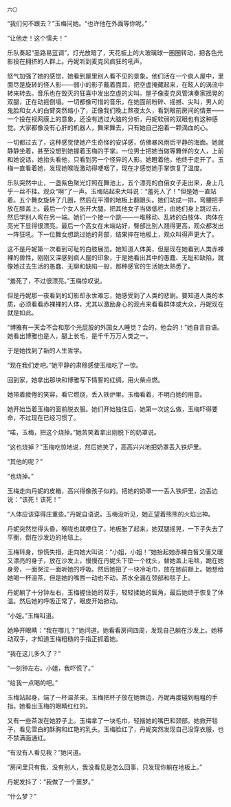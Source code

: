     六〇 

   “我们何不跟去？”玉梅问她。“也许他在外面等你呢。”

   “让他走！这个懦夫！”

   乐队奏起“圣路易蓝调”，灯光放暗了，天花板上的大玻璃球一圈圈转动，把各色光影投在拥挤的人群上。丹妮听到麦克风疯狂的吼声。

   怒气加强了她的感觉，她看到屋里别人看不见的景象。他们活在一个疯人屋中，里面尽是旋转的怪人影——弱小的影子戴着面具，把空虚掩藏起来，在眩人的涡流中转来转去。音乐也在毁灭的狂喜中发出空虚的尖叫。屋子像麦克风管演奏家摇晃的双腿，正在动摇倒塌。一切都像可惜的音乐，在她面前粉碎、摇撼、尖叫，男人的鬼脸和女人的白臂突然缩小了，正像我们晚上熬夜太久，看到眼前房间的情景——一个投在视网膜上的意象，还没有透过大脑的分析，丹妮软弱的双眼也有这种感觉。大家都像没有心肝的机器人，舞来舞去，只有她自己抱着一颗滴血的心。

   一切都过去了，这种感觉使她产生奇怪的安详感，仿佛暴风雨后平静的海面。她就静静坐着，甚至没想到她握着玉梅的手掌。一位男士把她当做等舞伴的女人，上前和她说话，她抬头看他，只看到另一个怪异的人影。她瞪着他，他终于走开了。玉梅一直看着她，发现她喉咙激动得哽咽了，现在才感觉她手掌恢复了温度。

   乐队突然中止，一盏紫色聚光灯照在舞池上，五个漂亮的白俄女子走出来，身上几乎一丝不挂。观众“啊”了一声。玉梅站起来大叫说：“羞死人了！”但是她一直站着。五个舞女旋转了几圈，然后在平滑的地板上翻跟头。她们站成一排，弯腰把手放在膝盖上。最后一个女人张开大腿，把其他女子当做低栏，由她们身上跳过去，然后学别人弯在另一端。她们一个接一个跳——一堆移动、乱转的白肢体、肉体在亮光下显得很漂亮。最后一个高女在末端站好，臀部比别人翘得更高，观众都发出一阵狂吼。下一位舞女想跳过她的背部，结果摔在地板上，观众叫得声更大了。

   这不是丹妮第一次看到可耻的白肢展览。她知道人体美，但是现在她看到人类赤裸裸的兽性，刚刚又深感到疯人屋的印象，于是她看出其中的愚蠢、无耻和缺陷，就像她过去生活的愚蠢、无聊和缺陷一般，那种感官的生活她太熟悉了。

   “羞死了，不过很漂亮。”玉梅惊叹说。

   但是丹妮那一夜看到的幻影却永世难忘，她感受到了人类的悲剧。要知道人类的本质，必须看看赤裸裸的人体，尤其以激励身心的观点来看看群体或大众，丹妮现在就是如此。

   “博雅有一天会不会和那个光屁股的外国女人睡觉？会的，他会的！”她自言自语。她看出博雅也是人，腿上长毛，是千千万万人类之一。

   于是她找到了新的人生哲学。

   “现在我们走吧。”她平静的肃穆感使玉梅吃了一惊。

   回到家，她拿出那块和博雅写下情誓的红绸，用火柴点燃。

   她带着疲倦的笑容，看它燃烧，丢入铁炉里。玉梅看着，不明白她的用意。

   她开始当着玉梅的面前脱衣服。她们开始独住后，她第一次这么做，玉梅吓得要命，不过现在已经习惯了。

   “喏，玉梅，把这个烧掉。”她苦笑着拿出刚脱下的奶罩说。

   “这也烧掉？”玉梅吃惊地说，然后她笑了，高高兴兴地把奶罩丢入铁炉里。

   “其他的呢？”

   “也烧掉。”

   玉梅走向丹妮的皮箱，高兴得像孩子似的。把她的奶罩一一丢入铁炉里，边丢边说：“该死！该死！”

   “人体应该穿得庄重些。”丹妮自语说。玉梅没听见，她正望着熊熊的火焰出神。

   丹妮突然觉得头昏，喉咙也就哽住了。地板胀了起来，她双腿摇晃，一下子失去了平衡，倒在沙发边的地毯上。

   玉梅转身，惊慌失措，走向她大叫说：“小姐，小姐！”她抬起她赤裸白皙又僵又暖又漂亮的身子，放在沙发上，慢慢在丹妮头下垫一个枕头，替她盖上毛毯，跪在她身旁，一面哭泣一面听她的呼吸。然后她扭了一块冷毛巾，放在她前额上。她想给她喝一杯温茶，但是她的嘴唇一动也不动，茶水全漏在颈部和毯子上。

   丹妮躺了十分钟左右，玉梅握住她的双手，轻轻揉她的鬓角，最后她终于恢复了体温。然后她的呼吸正常了，眼皮开始掀动。

   “小姐。”玉梅叫道。

   她睁开眼睛：“我在哪儿？”她问道。她看看房间四周，发现自己躺在沙发上。她移动双手，才知道玉梅粗糙的手指正抓着她。

   “我在这儿多久了？”

   “一刻钟左右。小姐，我吓慌了。”

   “给我一点喝的吧。”

   玉梅站起身，端了一杯温茶来。玉梅把杯子放在她唇边，丹妮再度碰到粗粗的手指。她看出玉梅的眼睛红红的。

   又有一些茶泼在她脖子上。玉梅拿了一块毛巾，轻揩她的嘴巴和颈部。她掀开毯子，看见雪白的酥胸和红艳的乳头。玉梅脸红了，丹妮突然发现自己没穿衣服，也不禁满面通红。

   “有没有人看见我？”她问道。

   “房间里只有我，没有别人，我没看见是怎么回事，只发现你躺在地板上。”

   丹妮发抖了：“我做了一个噩梦。”

   “什么梦？”

